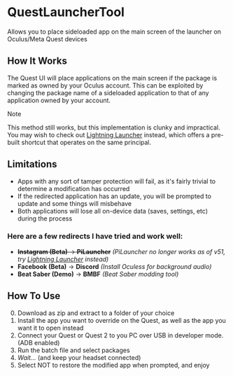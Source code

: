# QuestLauncherTool
Allows you to place sideloaded app on the main screen of the launcher on Oculus/Meta Quest devices

## How It Works
The Quest UI will place applications on the main screen if the package is marked as owned by your Oculus account. This can be exploited by changing the package name of a sideloaded application to that of any application owned by your account.


> [!NOTE]  
> This method still works, but this implementation is clunky and impractical.
> You may wish to check out [Lightning Launcher](https://github.com/threethan/LightningLauncher) instead, which offers a pre-built shortcut that operates on the same principal.


## Limitations
- Apps with any sort of tamper protection will fail, as it's fairly trivial to determine a modification has occurred
- If the redirected application has an update, you will be prompted to update and some things will misbehave
- Both applications will lose all on-device data (saves, settings, etc) during the process

### Here are a few redirects I have tried and work well:
- ~~**Instagram (Beta)** -> **PiLauncher**~~ *(PiLauncher no longer works as of v51, try [Lightning Launcher](https://github.com/threethan/LightningLauncher) instead)*
- **Facebook (Beta)** -> **Discord** *(Install Oculess for background audio)*
- **Beat Saber (Demo)** -> **BMBF** *(Beat Saber modding tool)*

## How To Use
0. Download as zip and extract to a folder of your choice
1. Install the app you want to override on the Quest, as well as the app you want it to open instead
2. Connect your Quest or Quest 2 to you PC over USB in developer mode. (ADB enabled)
3. Run the batch file and select packages
4. *Wait...* (and keep your headset connected)
5. Select NOT to restore the modified app when prompted, and enjoy
